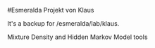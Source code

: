 #Esmeralda Projekt von Klaus

It's a backup for /esmeralda/lab/klaus.

Mixture Density and Hidden Markov Model tools
